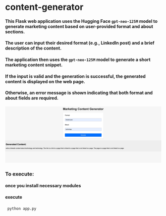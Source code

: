 # content-generator
#### This Flask web application uses the Hugging Face `gpt-neo-125M` model to generate marketing content based on user-provided format and about sections.
#### The user can input their desired format (e.g., LinkedIn post) and a brief description of the content. 
#### The application then uses the `gpt-neo-125M` model to generate a short marketing content snippet. 
#### If the input is valid and the generation is successful, the generated content is displayed on the web page. 
#### Otherwise, an error message is shown indicating that both format and about fields are required.

![Image](content-gen.jpg)

### To execute: 
#### once you install necessary modules
#### execute
``` python app.py```
